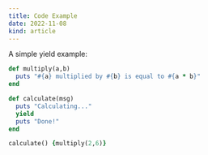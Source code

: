 ```yaml
---
title: Code Example
date: 2022-11-08
kind: article
---
```


A simple yield example:

~~~ ruby
def multiply(a,b)
  puts "#{a} multiplied by #{b} is equal to #{a * b}"
end

def calculate(msg)
  puts "Calculating..."
  yield
  puts "Done!"
end

calculate() {multiply(2,6)}
~~~
